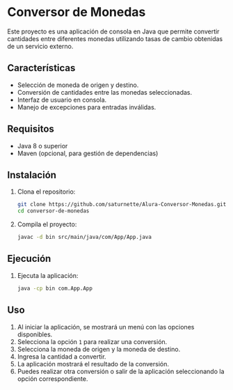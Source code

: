 # Conversor de Monedas

Este proyecto es una aplicación de consola en Java que permite convertir cantidades entre diferentes monedas utilizando tasas de cambio obtenidas de un servicio externo.

## Características

- Selección de moneda de origen y destino.
- Conversión de cantidades entre las monedas seleccionadas.
- Interfaz de usuario en consola.
- Manejo de excepciones para entradas inválidas.

## Requisitos

- Java 8 o superior
- Maven (opcional, para gestión de dependencias)

## Instalación

1. Clona el repositorio:
    ```bash
    git clone https://github.com/saturnette/Alura-Conversor-Monedas.git
    cd conversor-de-monedas
    ```

2. Compila el proyecto:
    ```bash
    javac -d bin src/main/java/com/App/App.java
    ```

## Ejecución

1. Ejecuta la aplicación:
    ```bash
    java -cp bin com.App.App
    ```

## Uso

1. Al iniciar la aplicación, se mostrará un menú con las opciones disponibles.
2. Selecciona la opción `1` para realizar una conversión.
3. Selecciona la moneda de origen y la moneda de destino.
4. Ingresa la cantidad a convertir.
5. La aplicación mostrará el resultado de la conversión.
6. Puedes realizar otra conversión o salir de la aplicación seleccionando la opción correspondiente.
